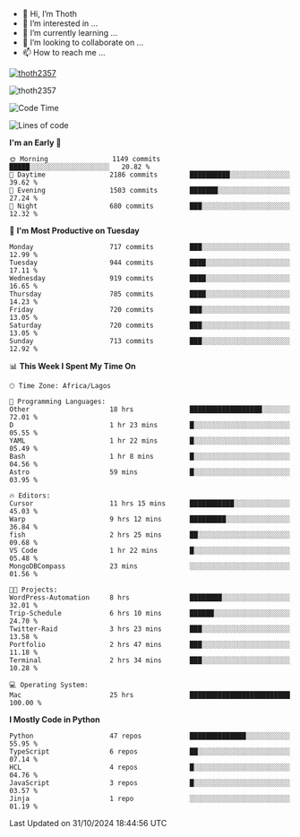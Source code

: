 <!---
thoth2357/thoth2357 is a ✨ special ✨ repository because its `README.md` (this file) appears on your GitHub profile.
You can click the Preview link to take a look at your changes.
--->

- 👋 Hi, I’m Thoth
- 👀 I’m interested in ...
- 🌱 I’m currently learning ...
- 💞️ I’m looking to collaborate on ...
- 📫 How to reach me ...


<p align="left"> <a href="https://github.com/ryo-ma/github-profile-trophy"><img src="https://github-profile-trophy.vercel.app/?username=thoth2357&theme=gruvbox&no-bg=true&no-frame=false&title=MultiLanguage,Commits,Repositories,Stars,Followers,PullRequest,Reviews,Issues" alt="thoth2357" /></a> </p>

<p align="left"> <img src="https://komarev.com/ghpvc/?username=thoth2357&label=Profile%20views&color=0e75b6&style=flat" alt="thoth2357" /> </p>

<!--START_SECTION:waka-->
![Code Time](http://img.shields.io/badge/Code%20Time-3%2C370%20hrs-blue)

![Lines of code](https://img.shields.io/badge/From%20Hello%20World%20I%27ve%20Written-30.4%20million%20lines%20of%20code-blue)

**I'm an Early 🐤** 

```text
🌞 Morning                1149 commits        █████░░░░░░░░░░░░░░░░░░░░   20.82 % 
🌆 Daytime                2186 commits        ██████████░░░░░░░░░░░░░░░   39.62 % 
🌃 Evening                1503 commits        ███████░░░░░░░░░░░░░░░░░░   27.24 % 
🌙 Night                  680 commits         ███░░░░░░░░░░░░░░░░░░░░░░   12.32 % 
```
📅 **I'm Most Productive on Tuesday** 

```text
Monday                   717 commits         ███░░░░░░░░░░░░░░░░░░░░░░   12.99 % 
Tuesday                  944 commits         ████░░░░░░░░░░░░░░░░░░░░░   17.11 % 
Wednesday                919 commits         ████░░░░░░░░░░░░░░░░░░░░░   16.65 % 
Thursday                 785 commits         ████░░░░░░░░░░░░░░░░░░░░░   14.23 % 
Friday                   720 commits         ███░░░░░░░░░░░░░░░░░░░░░░   13.05 % 
Saturday                 720 commits         ███░░░░░░░░░░░░░░░░░░░░░░   13.05 % 
Sunday                   713 commits         ███░░░░░░░░░░░░░░░░░░░░░░   12.92 % 
```


📊 **This Week I Spent My Time On** 

```text
🕑︎ Time Zone: Africa/Lagos

💬 Programming Languages: 
Other                    18 hrs              ██████████████████░░░░░░░   72.01 % 
D                        1 hr 23 mins        █░░░░░░░░░░░░░░░░░░░░░░░░   05.55 % 
YAML                     1 hr 22 mins        █░░░░░░░░░░░░░░░░░░░░░░░░   05.49 % 
Bash                     1 hr 8 mins         █░░░░░░░░░░░░░░░░░░░░░░░░   04.56 % 
Astro                    59 mins             █░░░░░░░░░░░░░░░░░░░░░░░░   03.95 % 

🔥 Editors: 
Cursor                   11 hrs 15 mins      ███████████░░░░░░░░░░░░░░   45.03 % 
Warp                     9 hrs 12 mins       █████████░░░░░░░░░░░░░░░░   36.84 % 
fish                     2 hrs 25 mins       ██░░░░░░░░░░░░░░░░░░░░░░░   09.68 % 
VS Code                  1 hr 22 mins        █░░░░░░░░░░░░░░░░░░░░░░░░   05.48 % 
MongoDBCompass           23 mins             ░░░░░░░░░░░░░░░░░░░░░░░░░   01.56 % 

🐱‍💻 Projects: 
WordPress-Automation     8 hrs               ████████░░░░░░░░░░░░░░░░░   32.01 % 
Trip-Schedule            6 hrs 10 mins       ██████░░░░░░░░░░░░░░░░░░░   24.70 % 
Twitter-Raid             3 hrs 23 mins       ███░░░░░░░░░░░░░░░░░░░░░░   13.58 % 
Portfolio                2 hrs 47 mins       ███░░░░░░░░░░░░░░░░░░░░░░   11.18 % 
Terminal                 2 hrs 34 mins       ███░░░░░░░░░░░░░░░░░░░░░░   10.28 % 

💻 Operating System: 
Mac                      25 hrs              █████████████████████████   100.00 % 
```

**I Mostly Code in Python** 

```text
Python                   47 repos            ██████████████░░░░░░░░░░░   55.95 % 
TypeScript               6 repos             ██░░░░░░░░░░░░░░░░░░░░░░░   07.14 % 
HCL                      4 repos             █░░░░░░░░░░░░░░░░░░░░░░░░   04.76 % 
JavaScript               3 repos             █░░░░░░░░░░░░░░░░░░░░░░░░   03.57 % 
Jinja                    1 repo              ░░░░░░░░░░░░░░░░░░░░░░░░░   01.19 % 
```




 Last Updated on 31/10/2024 18:44:56 UTC
<!--END_SECTION:waka-->
<!--![](http://github-profile-summary-cards.vercel.app/api/cards/profile-details?username=thoth2357&theme=2077)

![](http://github-profile-summary-cards.vercel.app/api/cards/stats?username=thoth2357&theme=2077)![](http://github-profile-summary-cards.vercel.app/api/cards/productive-time?username=thoth2357&theme=2077&utcOffset=8) -->
